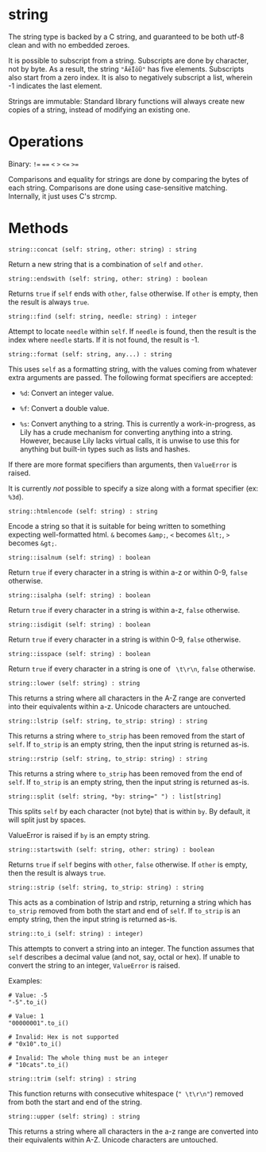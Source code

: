 string
======

The string type is backed by a C string, and guaranteed to be both utf-8 clean and with no embedded zeroes.

It is possible to subscript from a string. Subscripts are done by character, not by byte. As a result, the string `"ĀēĪōŪ"` has five elements. Subscripts also start from a zero index. It is also to negatively subscript a list, wherein -1 indicates the last element.

Strings are immutable: Standard library functions will always create new copies of a string, instead of modifying an existing one.

# Operations

Binary: `!=` `==` `<` `>` `<=` `>=`

Comparisons and equality for strings are done by comparing the bytes of each string. Comparisons are done using case-sensitive matching. Internally, it just uses C's strcmp.

# Methods

`string::concat (self: string, other: string) : string`

Return a new string that is a combination of `self` and `other`.


`string::endswith (self: string, other: string) : boolean`

Returns `true` if `self` ends with `other`, `false` otherwise. If `other` is empty, then the result is always `true`.


`string::find (self: string, needle: string) : integer`

Attempt to locate `needle` within `self`. If `needle` is found, then the result is the index where `needle` starts. If it is not found, the result is -1.


`string::format (self: string, any...) : string`

This uses `self` as a formatting string, with the values coming from whatever extra arguments are passed. The following format specifiers are accepted:

* `%d`: Convert an integer value.

* `%f`: Convert a double value.

* `%s`: Convert anything to a string. This is currently a work-in-progress, as Lily has a crude mechanism for converting anything into a string. However, because Lily lacks virtual calls, it is unwise to use this for anything but built-in types such as lists and hashes.

If there are more format specifiers than arguments, then `ValueError` is raised.

It is currently *not* possible to specify a size along with a format specifier (ex: `%3d`).


`string::htmlencode (self: string) : string`

Encode a string so that it is suitable for being written to something expecting well-formatted html. `&` becomes `&amp;`, `<` becomes `&lt;`, `>` becomes `&gt;`.


`string::isalnum (self: string) : boolean`

Return `true` if every character in a string is within a-z or within 0-9, `false` otherwise.


`string::isalpha (self: string) : boolean`

Return `true` if every character in a string is within a-z, `false` otherwise.


`string::isdigit (self: string) : boolean`

Return `true` if every character in a string is within 0-9, `false` otherwise.


`string::isspace (self: string) : boolean`

Return `true` if every character in a string is one of ` \t\r\n`, `false` otherwise.


`string::lower (self: string) : string`

This returns a string where all characters in the A-Z range are converted into their equivalents within a-z. Unicode characters are untouched.


`string::lstrip (self: string, to_strip: string) : string`

This returns a string where `to_strip` has been removed from the start of `self`. If `to_strip` is an empty string, then the input string is returned as-is.


`string::rstrip (self: string, to_strip: string) : string`

This returns a string where `to_strip` has been removed from the end of `self`. If `to_strip` is an empty string, then the input string is returned as-is.


`string::split (self: string, *by: string=" ") : list[string]`

This splits `self` by each character (not byte) that is within `by`. By default, it will split just by spaces.

ValueError is raised if `by` is an empty string.


`string::startswith (self: string, other: string) : boolean`

Returns `true` if `self` begins with `other`, `false` otherwise. If `other` is empty, then the result is always `true`.


`string::strip (self: string, to_strip: string) : string`

This acts as a combination of lstrip and rstrip, returning a string which has `to_strip` removed from both the start and end of `self`. If `to_strip` is an empty string, then the input string is returned as-is.


`string::to_i (self: string) : integer)`

This attempts to convert a string into an integer. The function assumes that `self` describes a decimal value (and not, say, octal or hex). If unable to convert the string to an integer, `ValueError` is raised.

Examples:

```
# Value: -5
"-5".to_i()

# Value: 1
"00000001".to_i()

# Invalid: Hex is not supported
# "0x10".to_i()

# Invalid: The whole thing must be an integer
# "10cats".to_i()
```


`string::trim (self: string) : string`

This function returns with consecutive whitespace (`" \t\r\n"`) removed from both the start and end of the string.


`string::upper (self: string) : string`

This returns a string where all characters in the a-z range are converted into their equivalents within A-Z. Unicode characters are untouched.
